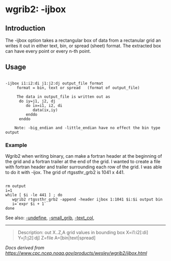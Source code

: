 # wgrib2: -ijbox

## Introduction

The -ijbox option takes a rectangular box
of data from a rectanular grid an writes it out in either
text, bin, or spread (sheet) format. The extracted box can
have every point or every n-th point.

## Usage

```

-ijbox i1:i2:di j1:j2:dj output_file format
     format = bin, text or spread   (format of output_file)

     The data in output_file is written out as
      do iy=j1, j2, dj
         do ix=i1, i2, di
            data(ix,iy)
         enddo
      enddo

    Note: -big_endian and -little_endian have no effect the bin type output

```

### Example

Wgrib2 when writing binary, can make a fortran header at the
beginning of the grid and a fortran trailer at the end of
the grid. I wanted to create a file with fortran header
and trailer surrounding each row of the grid. I was
able to do it with -ijox. The grid of rtgssthr_grb2
is 1041 x 441.

```

rm output
i=1
while [ $i -le 441 ] ; do
   wgrib2 rtgssthr_grb2 -append -header ijbox 1:1041 $i:$i output bin
   i=`expr $i + 1`
done

```

See also:
[-undefine](./undefine.html),
[-small_grib](./small_grib.html),
[-text_col](./text_col.html),

---

> Description: out X..Z,A grid values in bounding box X=i1:i2[:di] Y=j1:j2[:dj] Z=file A=[bin|text|spread]

_Docs derived from <https://www.cpc.ncep.noaa.gov/products/wesley/wgrib2/ijbox.html>_
